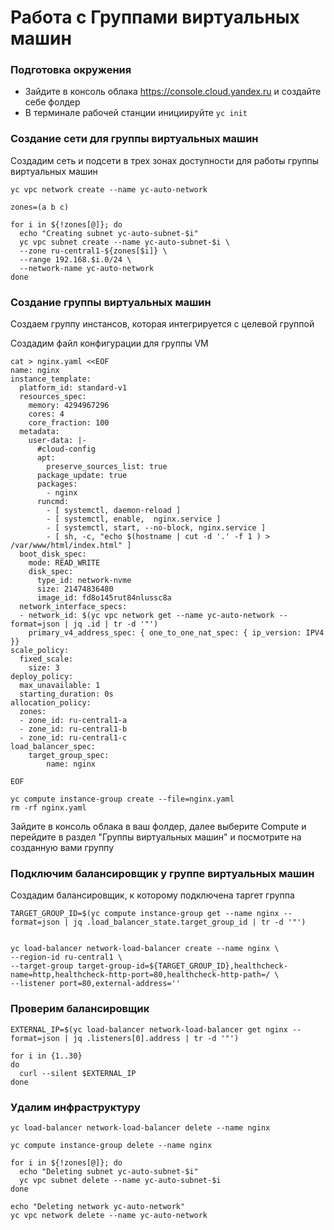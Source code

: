 # Работа с Группами виртуальных машин


### Подготовка окружения
* Зайдите в консоль облака https://console.cloud.yandex.ru и создайте себе фолдер
* В терминале рабочей станции инициируйте `yc init`


### Создание сети для группы виртуальных машин

Создадим сеть и подсети в трех зонах доступности для работы группы виртуальных машин

```
yc vpc network create --name yc-auto-network

zones=(a b c)

for i in ${!zones[@]}; do
  echo "Creating subnet yc-auto-subnet-$i"
  yc vpc subnet create --name yc-auto-subnet-$i \
  --zone ru-central1-${zones[$i]} \
  --range 192.168.$i.0/24 \
  --network-name yc-auto-network
done
```



### Создание группы виртуальных машин
Создаем группу инстансов, которая интегрируется с целевой группой

Создадим файл конфигурации для группы VM
```
cat > nginx.yaml <<EOF
name: nginx
instance_template:
  platform_id: standard-v1
  resources_spec:
    memory: 4294967296
    cores: 4
    core_fraction: 100
  metadata:
    user-data: |-
      #cloud-config
      apt:
        preserve_sources_list: true
      package_update: true
      packages:
        - nginx
      runcmd:
        - [ systemctl, daemon-reload ]
        - [ systemctl, enable,  nginx.service ]
        - [ systemctl, start, --no-block, nginx.service ]
        - [ sh, -c, "echo $(hostname | cut -d '.' -f 1 ) > /var/www/html/index.html" ]
  boot_disk_spec:
    mode: READ_WRITE
    disk_spec:
      type_id: network-nvme
      size: 21474836480
      image_id: fd8o145rut84nlussc8a
  network_interface_specs:
  - network_id: $(yc vpc network get --name yc-auto-network --format=json | jq .id | tr -d '"')
    primary_v4_address_spec: { one_to_one_nat_spec: { ip_version: IPV4 }}
scale_policy:
  fixed_scale:
    size: 3
deploy_policy:
  max_unavailable: 1
  starting_duration: 0s
allocation_policy:
  zones:
  - zone_id: ru-central1-a
  - zone_id: ru-central1-b
  - zone_id: ru-central1-c
load_balancer_spec:
    target_group_spec:
        name: nginx

EOF
```

```
yc compute instance-group create --file=nginx.yaml
rm -rf nginx.yaml
```

Зайдите в консоль облака в ваш фолдер, далее выберите Сompute и перейдите в раздел "Группы виртуальных машин" и посмотрите на созданную вами группу



### Подключим балансировщик у группе виртуальных машин

Создадим балансировщик, к которому подключена таргет группа
```
TARGET_GROUP_ID=$(yc compute instance-group get --name nginx --format=json | jq .load_balancer_state.target_group_id | tr -d '"')


yc load-balancer network-load-balancer create --name nginx \
--region-id ru-central1 \
--target-group target-group-id=${TARGET_GROUP_ID},healthcheck-name=http,healthcheck-http-port=80,healthcheck-http-path=/ \
--listener port=80,external-address=''
```

### Проверим балансировщик
```
EXTERNAL_IP=$(yc load-balancer network-load-balancer get nginx --format=json | jq .listeners[0].address | tr -d '"')

for i in {1..30}
do
  curl --silent $EXTERNAL_IP
done
```

### Удалим инфраструктуру
```
yc load-balancer network-load-balancer delete --name nginx

yc compute instance-group delete --name nginx
```

```
for i in ${!zones[@]}; do
  echo "Deleting subnet yc-auto-subnet-$i"
  yc vpc subnet delete --name yc-auto-subnet-$i
done

echo "Deleting network yc-auto-network"
yc vpc network delete --name yc-auto-network

```
